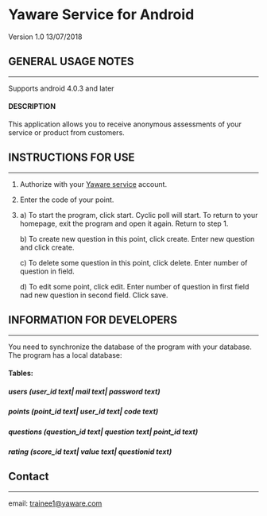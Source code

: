 # Yaware Service for Android
Version 1.0 13/07/2018

## GENERAL USAGE NOTES
--------------------
Supports android 4.0.3 and later
#### DESCRIPTION
This application allows you to receive anonymous assessments of your service or product from customers.

## INSTRUCTIONS FOR USE
---------------------
1. Authorize with your [Yaware service](https://service.yaware.com.ua/) account.
2. Enter the code of your point.
3. 
	a) To start the program, click start. Сyclic poll will 	start. To return to your homepage, exit the program  	and open it 		again. Return to step 1.
	
	b) To create new question in this point, click create. 
	Enter new question and click create.
	
	c) To delete some question in this point, click delete.
	Enter number of question in field.
	
	d) To edit some point, click edit. Enter number of 	question in first field nad new question in second field. 	Click save.

## INFORMATION FOR DEVELOPERS
---------------------------
You need to synchronize the database of the program with your database. The program has a local database:

#### Tables: 
##### users (user_id text| mail text| password text)
##### points (point_id text| user_id text| code text)
##### questions (question_id text| question text| point_id text)
##### rating (score_id text| value text| questionid text)

## Contact
--------
email: trainee1@yaware.com








